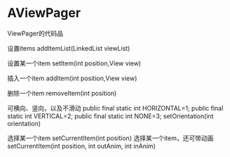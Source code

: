 # AViewPager
ViewPager的代码品

设置items
addItemList(LinkedList<View> viewList)

设置某一个item
setItem(int position,View view)

插入一个item
addItem(int position,View view)

删除一个item
removeItem(int position)

可横向、竖向，以及不滑动
public final static int HORIZONTAL=1;
public final static int VERTICAL=2;
public final static int NONE=3;
setOrientation(int orientation)

选择某一个item
setCurrentItem(int position)
选择某一个item，还可带动画
setCurrentItem(int position, int outAnim, int inAnim)
